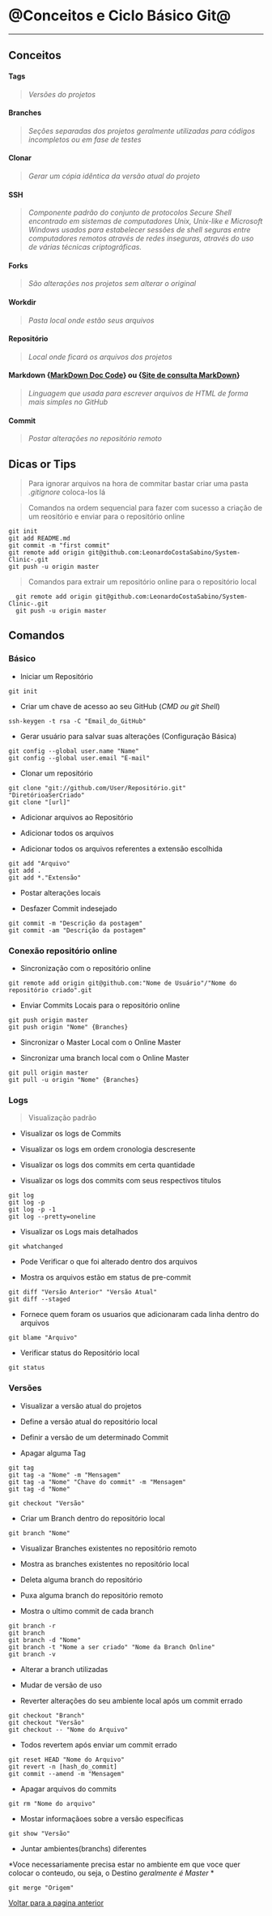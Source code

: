 # @Conceitos e Ciclo Básico Git@

___
## Conceitos

#### Tags

  >*Versões do projetos*

#### Branches

  >*Seções separadas dos projetos geralmente utilizadas para códigos incompletos ou em fase de testes*

#### Clonar

  >*Gerar um cópia idêntica da versão atual do projeto*

#### SSH

  >*Componente padrão do conjunto de protocolos Secure Shell encontrado em sistemas de computadores Unix, Unix-like e Microsoft Windows usados ​​para estabelecer sessões de shell seguras entre computadores remotos através de redes inseguras, através do uso de várias técnicas criptográficas.*  

#### Forks

  >*São alterações nos projetos sem alterar o original*

#### Workdir

  >*Pasta local onde estão seus arquivos*

#### Repositório

  >*Local onde ficará os arquivos dos projetos*

#### Markdown {[MarkDown Doc Code](Referencias/Arquivo_de_Referencia.md)} ou {[Site de consulta MarkDown](https://blog.da2k.com.br/2015/02/08/aprenda-markdown/)}

  >*Linguagem que usada para escrever arquivos de HTML de forma mais simples no GitHub*

#### Commit

  >*Postar alterações no repositório remoto*

## Dicas or Tips

  >Para ignorar arquivos na hora de commitar bastar criar uma pasta *.gitignore* coloca-los lá

  >Comandos na ordem sequencial para fazer com sucesso a criação de um reositório e enviar para o repositório online

  ```Shell
  git init
  git add README.md
  git commit -m "first commit"
  git remote add origin git@github.com:LeonardoCostaSabino/System-Clinic-.git
  git push -u origin master
  ```

  >Comandos para extrair um repositório online para o repositório local

```Shell
  git remote add origin git@github.com:LeonardoCostaSabino/System-Clinic-.git
  git push -u origin master
```

## Comandos

### Básico

  + Iniciar um Repositório


  ```Shell
  git init
  ```

  + Criar um chave de acesso ao seu GitHub (*CMD ou git Shell*)


  ```Shell
  ssh-keygen -t rsa -C "Email_do_GitHub"
  ```


  + Gerar usuário para salvar suas alterações (Configuração Básica)


  ```Shell
  git config --global user.name "Name"
  git config --global user.email "E-mail"  
  ```

  + Clonar um repositório


  ```Shell
  git clone "git://github.com/User/Repositório.git" "DiretórioaSerCriado"
  git clone "[url]"
  ```   

  + Adicionar arquivos ao Repositório

  + Adicionar todos os arquivos

  + Adicionar todos os arquivos referentes a extensão escolhida


  ```Shell
  git add "Arquivo"
  git add .
  git add *."Extensão"
  ```  

  + Postar alterações locais

  + Desfazer Commit indesejado


  ```Shell
  git commit -m "Descrição da postagem"
  git commit -am "Descrição da postagem"
  ```

### Conexão repositório online

  + Sincronização com o repositório online


  ```Shell
  git remote add origin git@github.com:"Nome de Usuário"/"Nome do repositório criado".git
  ```

  + Enviar Commits Locais para o repositório online


  ```Shell
  git push origin master
  git push origin "Nome" {Branches}
  ```

  + Sincronizar o Master Local com o Online Master

  + Sincronizar uma branch local com o Online Master


  ```Shell
  git pull origin master
  git pull -u origin "Nome" {Branches}
  ```

### Logs

  >Visualização padrão

  + Visualizar os logs de Commits

  + Visualizar os logs em ordem cronologia descresente  

  + Visualizar os logs dos commits em certa quantidade

  + Visualizar os logs dos commits com seus respectivos titulos  


  ```Shell
  git log
  git log -p
  git log -p -1
  git log --pretty=oneline
  ```

  + Visualizar os Logs mais detalhados


  ```Shell
  git whatchanged
  ```

  + Pode Verificar o que foi alterado dentro dos arquivos

  + Mostra os arquivos estão em status de pre-commit


  ```shell
  git diff "Versão Anterior" "Versão Atual"
  git diff --staged
  ```

  + Fornece quem foram os usuarios que adicionaram cada linha dentro do arquivos


  ```Shell
  git blame "Arquivo"
  ```

  + Verificar status do Repositório local


  ```Shell
  git status
  ```

### Versões

  + Visualizar a versão atual do projetos

  + Define a versão atual do repositório local

  + Definir a versão de um determinado Commit

  + Apagar alguma Tag


  ```Shell
  git tag
  git tag -a "Nome" -m "Mensagem"
  git tag -a "Nome" "Chave do commit" -m "Mensagem"
  git tag -d "Nome"
  ```

  ```Shell
  git checkout "Versão"
  ```

  + Criar um Branch dentro do repositório local


  ```Shell
  git branch "Nome"
  ```

  + Visualizar Branches existentes no repositório remoto

  + Mostra as branches existentes no repositório local

  + Deleta alguma branch do repositório

  + Puxa alguma branch do repositório remoto

  + Mostra o ultimo commit de cada branch


  ```Shell
  git branch -r
  git branch
  git branch -d "Nome"
  git branch -t "Nome a ser criado" "Nome da Branch Online"
  git branch -v
  ```  

  + Alterar a branch utilizadas

  + Mudar de versão de uso

  + Reverter alterações do seu ambiente local após um commit errado


  ```shell
  git checkout "Branch"
  git checkout "Versão"
  git checkout -- "Nome do Arquivo"
  ```

  + Todos revertem após enviar um commit errado


  ```Shell
  git reset HEAD "Nome do Arquivo"
  git revert -n [hash_do_commit]
  git commit --amend -m "Mensagem"
  ```

  + Apagar arquivos do commits


  ```Shell
  git rm "Nome do arquivo"
  ```

  + Mostar informaçãoes sobre a versão específicas


  ```Shell
  git show "Versão"
  ```

  + Juntar ambientes(branchs) diferentes


  *Voce necessariamente precisa estar no ambiente em que voce quer colocar o conteudo, ou seja, o Destino _geralmente é Master_ *

  ```Shell
 git merge "Origem"
  ```
[Voltar para a pagina anterior](GitHub_Doc.md)

